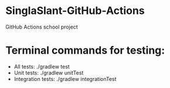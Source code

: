 # SinglaSlant-GitHub-Actions
GitHub Actions school project

# Terminal commands for testing:
- All tests: ./gradlew test
- Unit tests: ./gradlew unitTest
- Integration tests: ./gradlew integrationTest